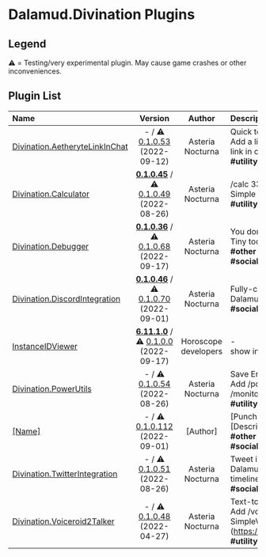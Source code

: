 # Dalamud.Divination Plugins

## Legend

⚠️ = Testing/very experimental plugin. May cause game crashes or other inconveniences.

## Plugin List

| Name | Version | Author | Description |
|:-----|:-------:|:------:|:------------|
| [Divination.AetheryteLinkInChat](https://github.com/horoscope-dev/Dalamud.Divination.AetheryteLinkInChat) | - / ⚠️ [0.1.0.53](https://horoscope-dev.github.io/Dalamud.DivinationPluginRepo/dist/testing/Divination.AetheryteLinkInChat/latest.zip) (2022-09-12) | Asteria Nocturna | Quick teleport for Mob Hunting<br>Add a link to teleport to the nearest aetheryte into map link in chat. Teleporter plugin required!<br>**\#utility** **\#teleporter** |
| [Divination.Calculator](https://github.com/horoscope-dev/Dalamud.Divination.Calculator) | **[0.1.0.45](https://horoscope-dev.github.io/Dalamud.DivinationPluginRepo/dist/stable/Divination.Calculator/latest.zip)** / ⚠️ [0.1.0.49](https://horoscope-dev.github.io/Dalamud.DivinationPluginRepo/dist/testing/Divination.Calculator/latest.zip) (2022-08-26) | Asteria Nocturna | /calc 33 - 4<br>Simple plugin to just add /calc command.<br>**\#utility** **\#utility** |
| [Divination.Debugger](https://github.com/horoscope-dev/Dalamud.Divination.Debugger) | **[0.1.0.36](https://horoscope-dev.github.io/Dalamud.DivinationPluginRepo/dist/stable/Divination.Debugger/latest.zip)** / ⚠️ [0.1.0.68](https://horoscope-dev.github.io/Dalamud.DivinationPluginRepo/dist/testing/Divination.Debugger/latest.zip) (2022-09-17) | Asteria Nocturna | You don't need this unless you are developer.<br>Tiny tool to inspect game...<br>**\#other** **\#jobs** **\#ui** **\#minigames** **\#inventory** **\#sound** **\#social** **\#utility** **\#Development** **\#Debug** |
| [Divination.DiscordIntegration](https://github.com/horoscope-dev/Dalamud.Divination.DiscordIntegration) | **[0.1.0.46](https://horoscope-dev.github.io/Dalamud.DivinationPluginRepo/dist/stable/Divination.DiscordIntegration/latest.zip)** / ⚠️ [0.1.0.70](https://horoscope-dev.github.io/Dalamud.DivinationPluginRepo/dist/testing/Divination.DiscordIntegration/latest.zip) (2022-09-01) | Asteria Nocturna | Fully-customizable Discord Rich Presence<br>Dalamud Plugin to support Rich Presence for FFXIV.<br>**\#social** **\#Discord** |
| [InstanceIDViewer](https://github.com/horoscope-dev/Dalamud.Divination.InstanceIDViewer) | **[6.11.1.0](https://horoscope-dev.github.io/Dalamud.DivinationPluginRepo/dist/stable/Divination.InstanceIDViewer/latest.zip)** / ⚠️ [0.1.0.0](https://horoscope-dev.github.io/Dalamud.DivinationPluginRepo/dist/testing/Divination.InstanceIDViewer/latest.zip) (2022-09-17) | Horoscope developers | -<br>show instance id in chat when instance changed<br> |
| [Divination.PowerUtils](https://github.com/horoscope-dev/Dalamud.Divination.PowerUtils) | - / ⚠️ [0.1.0.54](https://horoscope-dev.github.io/Dalamud.DivinationPluginRepo/dist/testing/Divination.PowerUtils/latest.zip) (2022-08-26) | Asteria Nocturna | Save Energy!<br>Add /power save, /power balance, /power perf, /monitoroff commands for power management<br>**\#utility** **\#Command** |
| [[Name]](https://github.com/horoscope-dev/Dalamud.Divination.Template) | - / ⚠️ [0.1.0.112](https://horoscope-dev.github.io/Dalamud.DivinationPluginRepo/dist/testing/Divination.Template/latest.zip) (2022-09-01) | [Author] | [Punchline]<br>[Description]<br>**\#other** **\#jobs** **\#ui** **\#minigames** **\#inventory** **\#sound** **\#social** **\#utility** **\#[Tag]** |
| [Divination.TwitterIntegration](https://github.com/horoscope-dev/Dalamud.Divination.TwitterIntegration) | - / ⚠️ [0.1.0.51](https://horoscope-dev.github.io/Dalamud.DivinationPluginRepo/dist/testing/Divination.TwitterIntegration/latest.zip) (2022-08-26) | Asteria Nocturna | Tweet in FFXIV chat.<br>Dalamud Plugin to add tweet function and Twitter timeline in FFXIV chat<br>**\#social** **\#Twitter** |
| [Divination.Voiceroid2Talker](https://github.com/horoscope-dev/Dalamud.Divination.Voiceroid2Talker) | - / ⚠️ [0.1.0.48](https://horoscope-dev.github.io/Dalamud.DivinationPluginRepo/dist/testing/Divination.Voiceroid2Talker/latest.zip) (2022-04-27) | Asteria Nocturna | Text-to-Speech for Voiceroid2<br>Add /voiceroid2 command into FFXIV. Require SimpleVoiceroid2Proxy (https://github.com/SlashNephy/SimpleVoiceroid2Proxy).<br>**\#utility** **\#Text-to-speech** **\#Voiceroid** |